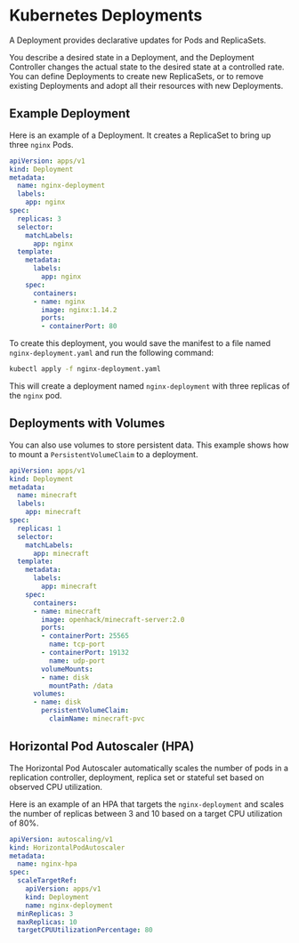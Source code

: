 # Kubernetes Deployments

A Deployment provides declarative updates for Pods and ReplicaSets.

You describe a desired state in a Deployment, and the Deployment Controller changes the actual state to the desired state at a controlled rate. You can define Deployments to create new ReplicaSets, or to remove existing Deployments and adopt all their resources with new Deployments.

## Example Deployment

Here is an example of a Deployment. It creates a ReplicaSet to bring up three `nginx` Pods.

```yaml
apiVersion: apps/v1
kind: Deployment
metadata:
  name: nginx-deployment
  labels:
    app: nginx
spec:
  replicas: 3
  selector:
    matchLabels:
      app: nginx
  template:
    metadata:
      labels:
        app: nginx
    spec:
      containers:
      - name: nginx
        image: nginx:1.14.2
        ports:
        - containerPort: 80
```

To create this deployment, you would save the manifest to a file named `nginx-deployment.yaml` and run the following command:

```bash
kubectl apply -f nginx-deployment.yaml
```

This will create a deployment named `nginx-deployment` with three replicas of the `nginx` pod.

## Deployments with Volumes

You can also use volumes to store persistent data. This example shows how to mount a `PersistentVolumeClaim` to a deployment.

```yaml
apiVersion: apps/v1
kind: Deployment
metadata:
  name: minecraft
  labels:
    app: minecraft
spec:
  replicas: 1
  selector:
    matchLabels:
      app: minecraft
  template:
    metadata:
      labels:
        app: minecraft
    spec:
      containers:
      - name: minecraft
        image: openhack/minecraft-server:2.0
        ports:
        - containerPort: 25565
          name: tcp-port
        - containerPort: 19132
          name: udp-port
        volumeMounts:
        - name: disk
          mountPath: /data
      volumes:
      - name: disk
        persistentVolumeClaim:
          claimName: minecraft-pvc
```

## Horizontal Pod Autoscaler (HPA)

The Horizontal Pod Autoscaler automatically scales the number of pods in a replication controller, deployment, replica set or stateful set based on observed CPU utilization.

Here is an example of an HPA that targets the `nginx-deployment` and scales the number of replicas between 3 and 10 based on a target CPU utilization of 80%.

```yaml
apiVersion: autoscaling/v1
kind: HorizontalPodAutoscaler
metadata:
  name: nginx-hpa
spec:
  scaleTargetRef:
    apiVersion: apps/v1
    kind: Deployment
    name: nginx-deployment
  minReplicas: 3
  maxReplicas: 10
  targetCPUUtilizationPercentage: 80
```
